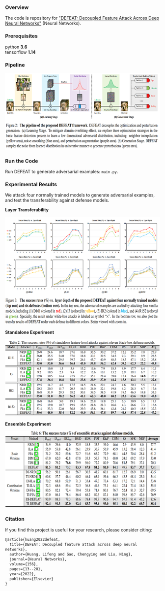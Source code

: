 ### Overview

The code is repository for ["DEFEAT: Decoupled Feature Attack Across Deep Neural Networks"](https://www.sciencedirect.com/science/article/pii/S0893608022003434) (Neural Networks).

### Prerequisites

python **3.6**  
tensorflow **1.14**  

### Pipeline 
<img src="/figure/overview.png" width = "700" height = "250" align=center/>

### Run the Code  
Run DEFEAT to generate adversarial examples: `main.py`.  

### Experimental Results
We attack four normally trained models to generate adversarial examples, and test the transferability against defense models.

<b>Layer Transferability</b>

<img src="/figure/exp1.png" width = "700" height = "350" align=center/>

<b>Standalone Experiment</b>

<img src="/figure/exp3.png" width = "600" height = "250" align=center/>

<b>Ensemble Experiment</b>

<img src="/figure/exp4.png" width = "700" height = "250" align=center/>


### Citation
If you find this project is useful for your research, please consider citing:

	@article{huang2022defeat,
	  title={DEFEAT: Decoupled feature attack across deep neural networks},
	  author={Huang, Lifeng and Gao, Chengying and Liu, Ning},
	  journal={Neural Networks},
	  volume={156},
	  pages={13--28},
	  year={2022},
	  publisher={Elsevier}
	}



